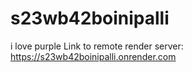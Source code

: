 # s23wb42boinipalli
i love purple
Link to remote render server: https://s23wb42boinipalli.onrender.com